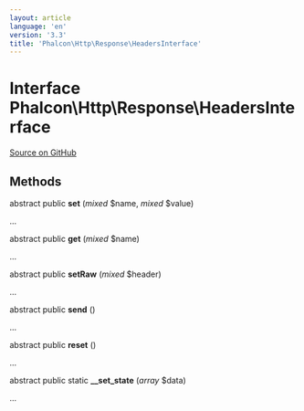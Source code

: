 ```yaml
---
layout: article
language: 'en'
version: '3.3'
title: 'Phalcon\Http\Response\HeadersInterface'
---
```

# Interface **Phalcon\Http\Response\HeadersInterface**

<a href="https://github.com/phalcon/cphalcon/tree/v3.3.0/phalcon/http/response/headersinterface.zep" class="btn btn-default btn-sm">Source on GitHub</a>

## Methods
abstract public  **set** (*mixed* $name, *mixed* $value)

...


abstract public  **get** (*mixed* $name)

...


abstract public  **setRaw** (*mixed* $header)

...


abstract public  **send** ()

...


abstract public  **reset** ()

...


abstract public static  **__set_state** (*array* $data)

...


